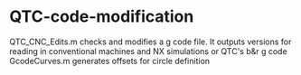 # QTC-code-modification

QTC_CNC_Edits.m checks and modifies a g code file.  It outputs versions for reading in conventional machines and NX simulations or QTC's b&r g code
GcodeCurves.m generates offsets for circle definition
